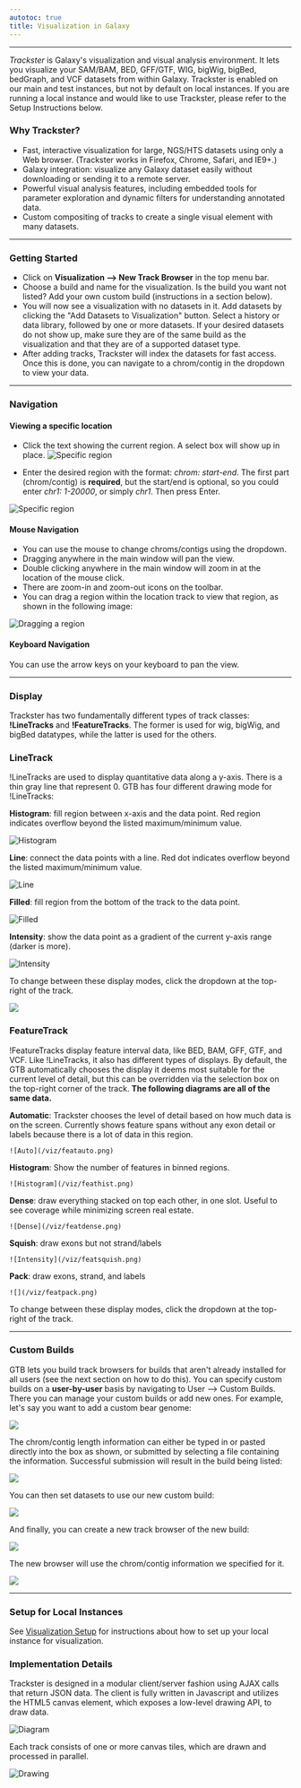 ```yaml
---
autotoc: true
title: Visualization in Galaxy
---
```




---

*Trackster* is Galaxy's visualization and visual analysis environment. It lets you visualize your SAM/BAM, BED, GFF/GTF, WIG, bigWig, bigBed, bedGraph, and VCF datasets from within Galaxy. Trackster is enabled on our main and test instances, but not by default on local instances. If you are running a local instance and would like to use Trackster, please refer to the Setup Instructions below.

### Why Trackster?

* Fast, interactive visualization for large, NGS/HTS datasets using only a Web browser. (Trackster works in Firefox, Chrome, Safari, and IE9+.)
* Galaxy integration: visualize any Galaxy dataset easily without downloading or sending it to a remote server.
* Powerful visual analysis features, including embedded tools for parameter exploration and dynamic filters for understanding annotated data.
* Custom compositing of tracks to create a single visual element with many datasets.

---

### Getting Started

* Click on **Visualization --> New Track Browser** in the top menu bar.
* Choose a build and name for the visualization. Is the build you want not listed? Add your own custom build (instructions in a section below).
* You will now see a visualization with no datasets in it. Add datasets by clicking the "Add Datasets to Visualization" button. Select a history or data library, followed by one or more datasets. If your desired datasets do not show up, make sure they are of the same build as the visualization and that they are of a supported dataset type.
* After adding tracks, Trackster will index the datasets for fast access. Once this is done, you can navigate to a chrom/contig in the dropdown to view your data.

---

### Navigation

#### Viewing a specific location

* Click the text showing the current region. A select box will show up in place.
![Specific region](/viz/keyboard1.png)

* Enter the desired region with the format: *chrom: start-end*. The first part (chrom/contig) is **required**, but the start/end is optional, so you could enter *chr1: 1-20000*, or simply *chr1*. Then press Enter.

![Specific region](/viz/keyboard2.png)


#### Mouse Navigation

* You can use the mouse to change chroms/contigs using the dropdown.
* Dragging anywhere in the main window will pan the view.
* Double clicking anywhere in the main window will zoom in at the location of the mouse click.
* There are zoom-in and zoom-out icons on the toolbar.
* You can drag a region within the location track to view that region, as shown in the following image:

![Dragging a region](/viz/drag.png)

#### Keyboard Navigation

You can use the arrow keys on your keyboard to pan the view.

---

### Display

Trackster has two fundamentally different types of track classes: **!LineTracks** and **!FeatureTracks**. The former is used for wig, bigWig, and bigBed datatypes, while the latter is used for the others.

### LineTrack

!LineTracks are used to display quantitative data along a y-axis. There is a thin gray line that represent 0. GTB has four different drawing mode for !LineTracks:

**Histogram**: fill region between x-axis and the data point. Red region indicates overflow beyond the listed maximum/minimum value.

![Histogram](/viz/histogram.png)

**Line**: connect the data points with a line. Red dot indicates overflow beyond the listed maximum/minimum value.

![Line](/viz/line.png)

**Filled**: fill region from the bottom of the track to the data point.

![Filled](/viz/filled.png)

**Intensity**: show the data point as a gradient of the current y-axis range (darker is more).

![Intensity](/viz/intensity.png)

To change between these display modes, click the dropdown at the top-right of the track.

![](/viz/modedrag.png)

### FeatureTrack

!FeatureTracks display feature interval data, like BED, BAM, GFF, GTF, and VCF. Like !LineTracks, it also has different types of displays.
By default, the GTB automatically chooses the display it deems most suitable for the current level of detail, but this can be overridden
via the selection box on the top-right corner of the track. **The following diagrams are all of the same data.**

**Automatic**: Trackster chooses the level of detail based on how much data is on the screen. Currently shows feature spans without any exon detail or labels because there is a lot of data in this region.

    ![Auto](/viz/featauto.png)

**Histogram**: Show the number of features in binned regions.

    ![Histogram](/viz/feathist.png)

**Dense**: draw everything stacked on top each other, in one slot. Useful to see coverage while minimizing screen real estate.

    ![Dense](/viz/featdense.png)

**Squish**: draw exons but not strand/labels

    ![Intensity](/viz/featsquish.png)

**Pack**: draw exons, strand, and labels

    ![](/viz/featpack.png)

To change between these display modes, click the dropdown at the top-right of the track.

---

### Custom Builds

GTB lets you build track browsers for builds that aren't already installed for all users (see the next section on how to do this). You can specify custom builds on a **user-by-user** basis by navigating to User --> Custom Builds. There you can manage your custom builds or add new ones. For example, let's say you want to add a custom bear genome:

![](/viz/custom1.png)

The chrom/contig length information can either be typed in or pasted directly into the box as shown, or submitted by selecting a file containing the information. Successful submission will result in the build being listed:

![](/viz/custom2.png)

You can then set datasets to use our new custom build:

![](/viz/custom3.png)

And finally, you can create a new track browser of the new build:

![](/viz/custom4.png)

The new browser will use the chrom/contig information we specified for it.

![](/viz/custom5.png)

---

### Setup for Local Instances

See [Visualization Setup](/src/VisualizationSetup/index.md) for instructions about how to set up your local instance for visualization.

### Implementation Details

Trackster is designed in a modular client/server fashion using AJAX calls that return JSON data. The client is fully written in Javascript and utilizes the HTML5 canvas element, which exposes a low-level drawing API, to draw data.

![Diagram](/viz/tracksterdiagram.png)

Each track consists of one or more canvas tiles, which are drawn and processed in parallel.

![Drawing](/viz/drawingmethod.png)
